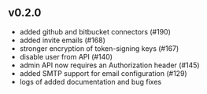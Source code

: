## v0.2.0

- added github and bitbucket connectors (#190)
- added invite emails (#168)
- stronger encryption of token-signing keys (#167)
- disable user from API (#140)
- admin API now requires an Authorization header (#145)
- added SMTP support for email configuration (#129)
- logs of added documentation and bug fixes
